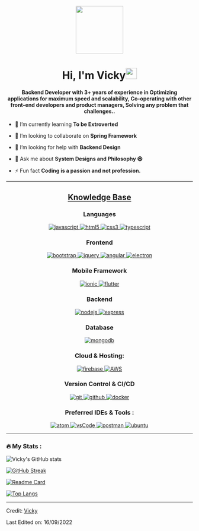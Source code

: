 <p align="center">
    <img style="width:8rem; height:auto" src="https://cdn.dribbble.com/users/1787323/screenshots/10091971/media/d43c019bfeff34be8816481e843ea8c1.png" />
</p>

<h1 align="center">Hi, I'm Vicky<img width="30px" src="https://raw.githubusercontent.com/iampavangandhi/iampavangandhi/master/gifs/Hi.gif"></h1>
<h4 font-size="20" align="center">Backend Developer with 3+ years of experience in Optimizing applications for maximum speed and scalability, Co-operating with other front-end developers and product managers, Solving any problem that challenges..</h4>


- 🌱 I’m currently learning **To be Extroverted**

- 👯 I’m looking to collaborate on **Spring Framework**

- 🤝 I’m looking for help with **Backend Design**

- 💬 Ask me about **System Designs and Philosophy 😆**

- ⚡ Fun fact **Coding is a passion and not profession.**


---


<h2 align="center"><u><b>Knowledge Base</b></u></h2>
<h3 align="center">Languages</h3>
<p align="center">
    <a href="https://developer.mozilla.org/en-US/docs/Web/JavaScript" target="_blank">
        <img src="https://img.shields.io/badge/Javascript-F7DF1E.svg?style=for-the-badge&logo=javascript&logoColor=black" alt="javascript" />
    </a>
    <a href="https://www.w3.org/html/" target="_blank">
        <img src="https://img.shields.io/badge/html-E34F26.svg?style=for-the-badge&logo=html5&logoColor=white" alt="html5" />
    </a>
    <a href="https://www.w3schools.com/css/" target="_blank">
        <img src="https://img.shields.io/badge/css-1572B6.svg?style=for-the-badge&logo=css3&logoColor=white" alt="css3" />
    </a>
    <a href="https://www.typescriptlang.org/" target="_blank">
        <img src="https://img.shields.io/badge/typescript-3178C6.svg?style=for-the-badge&logo=typescript&logoColor=white" alt="typescript" />
    </a>
</p>

<h3 align="center">Frontend</h3>
<p align="center">
    <a href="https://getbootstrap.com" target="_blank">
        <img src="https://img.shields.io/badge/bootstrap-7952B3.svg?style=for-the-badge&logo=bootstrap&logoColor=white" alt="bootstrap" />
    </a>
    <a href="https://jquery.com/" target="_blank">
        <img src="https://img.shields.io/badge/jquery-0769AD.svg?style=for-the-badge&logo=jquery&logoColor=white" alt="jquery" />
    </a>
    <a href="https://angularjs.org" target="_blank">
        <img src="https://img.shields.io/badge/Angular%20JS-7952B3.svg?style=for-the-badge&logo=angular&color=df4418" alt="angular" />
    </a>
    <a href="https://www.electronjs.org" target="_blank">
        <img src="https://img.shields.io/badge/electron-7952B3.svg?style=for-the-badge&logo=electron&color=2b2e3a&logoColor=a4f2fe" alt="electron" />
    </a>
</p>

<h3 align="center">Mobile Framework</h3>
<p align="center">
    <a href="https://ionicframework.com" target="_blank">
        <img src="https://img.shields.io/badge/ionic-7952B3.svg?style=for-the-badge&logo=ionic&color=blue&logoColor=white" alt="ionic" />
    </a>
    <a href="https://flutter.dev" target="_blank">
        <img src="https://img.shields.io/badge/flutter-7952B3.svg?style=for-the-badge&logo=flutter&color=185A9D" alt="flutter" />
    </a>
</p>

<h3 align="center">Backend</h3>
<p align="center">
    <a href="https://nodejs.org" target="_blank">
        <img src="https://img.shields.io/badge/node.js-339933.svg?style=for-the-badge&logo=nodedotjs&logoColor=white" alt="nodejs" />
    </a>
    <a href="https://expressjs.com" target="_blank">
        <img src="https://img.shields.io/badge/express-000000.svg?style=for-the-badge&logo=express&logoColor=white" alt="express" />
    </a>
</p>

<h3 align="center">Database</h3>
<p align="center">
    <a href="https://www.mongodb.com/" target="_blank">
        <img src="https://img.shields.io/badge/mongodb-47A248.svg?style=for-the-badge&logo=mongodb&logoColor=white" alt="mongodb" />
    </a>
</p>

<h3 align="center">Cloud & Hosting:</h3>
<p align="center">
    <a href="https://firebase.google.com/" target="_blank">
        <img src="https://img.shields.io/badge/firebase-FFCA28.svg?style=for-the-badge&logo=firebase&logoColor=black" alt="firebase" />
    </a>
    <a href="https://aws.amazon.com/" target="_blank">
        <img src="https://img.shields.io/badge/aws-7952B3.svg?style=for-the-badge&logo=aws&color=ec912d&logoColor=white" alt="AWS" />
    </a>
</p>

<h3 align="center">Version Control & CI/CD</h3>
<p align="center">
    <a href="https://git-scm.com/" target="_blank">
        <img src="https://img.shields.io/badge/git-F05032.svg?style=for-the-badge&logo=git&logoColor=white" alt="git" />
    </a>
    <a href="https://github.com/VivekManvar001" target="_blank">
        <img src="https://img.shields.io/badge/github-181717.svg?style=for-the-badge&logo=github&logoColor=white" alt="github" />
    </a>
    <a href="https://www.docker.com/" target="_blank">
        <img src="https://img.shields.io/badge/docker-2496ED.svg?style=for-the-badge&logo=docker&logoColor=white" alt="docker" />
    </a>
</p>

<h3 align="center">Preferred IDEs & Tools :</h3>
<p align="center">
    <a href="https://atom.io/" target="_blank">
        <img src="https://img.shields.io/badge/atom-7952B3.svg?style=for-the-badge&logo=atom&color=584b4f&logoColor=e0ad38" alt="atom" />
    </a>
    <a href="https://code.visualstudio.com/" target="_blank">
        <img src="https://img.shields.io/badge/vscode-007ACC.svg?style=for-the-badge&logo=visualstudiocode&logoColor=white" alt="vsCode" />
    </a>
    <a href="https://postman.com" target="_blank">
        <img src="https://img.shields.io/badge/postman-FF6C37.svg?style=for-the-badge&logo=postman&logoColor=white" alt="postman" />
    </a>
    <a href="https://ubuntu.com/" target="_blank">
        <img src="https://img.shields.io/badge/ubuntu-E95420.svg?style=for-the-badge&logo=ubuntu&logoColor=white" alt="ubuntu" />
    </a>
</p>

---
### :fire: My Stats :

![Vicky's GitHub stats](https://github-readme-stats.vercel.app/api?username=VivekManvar001&show_icons=true&theme=highcontrast&hide_border=true&border_radius=5)

[![GitHub Streak](https://streak-stats.demolab.com?user=VivekManvar001&theme=highcontrast&hide_border=true&border_radius=5)](https://git.io/streak-stats)

[![Readme Card](https://github-readme-stats.vercel.app/api/pin/?username=VivekManvar001&theme=highcontrast&hide_border=true&border_radius=5)](https://github.com/anuraghazra/github-readme-stats)

[![Top Langs](https://github-readme-stats.vercel.app/api/top-langs/?username=VivekManvar001&layout=compact&theme=vision-friendly-dark&hide_border=true&border_radius=5&exclude_repo=github-readme-stats,anuraghazra.github.io)](https://github.com/anuraghazra/github-readme-stats)

------
Credit: [Vicky](https://github.com/VivekManvar001)

Last Edited on: 16/09/2022
